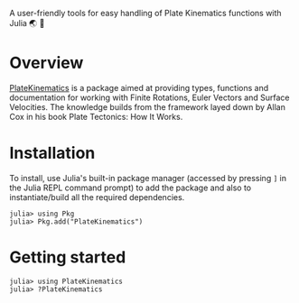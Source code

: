 A user-friendly tools for easy handling of Plate Kinematics functions with Julia 🌏 📐

# Overview

[PlateKinematics](https://github.com/ValeEspinozaF/PlateKinematics.jl) is a package aimed at providing types, functions and documentation for working with Finite Rotations, Euler Vectors and Surface Velocities.
The knowledge builds from the framework layed down by Allan Cox in his book Plate Tectonics: How It Works.


# Installation

To install, use Julia's built-in package manager (accessed by pressing `]` in the Julia REPL command prompt) 
to add the package and also to instantiate/build all the required dependencies.

```@julia
julia> using Pkg
julia> Pkg.add("PlateKinematics")
```


# Getting started

```@julia
julia> using PlateKinematics
julia> ?PlateKinematics
```